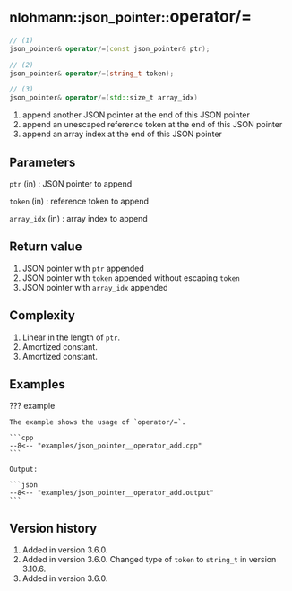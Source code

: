 # <small>nlohmann::json_pointer::</small>operator/=

```cpp
// (1)
json_pointer& operator/=(const json_pointer& ptr);

// (2)
json_pointer& operator/=(string_t token);

// (3)
json_pointer& operator/=(std::size_t array_idx)
```

1. append another JSON pointer at the end of this JSON pointer
2. append an unescaped reference token at the end of this JSON pointer
3. append an array index at the end of this JSON pointer

## Parameters

`ptr` (in)
:    JSON pointer to append

`token` (in)
:    reference token to append

`array_idx` (in)
:    array index to append

## Return value

1. JSON pointer with `ptr` appended
2. JSON pointer with `token` appended without escaping `token`
3. JSON pointer with `array_idx` appended

## Complexity

1. Linear in the length of `ptr`.
2. Amortized constant.
3. Amortized constant.

## Examples

??? example

    The example shows the usage of `operator/=`.
     
    ```cpp
    --8<-- "examples/json_pointer__operator_add.cpp"
    ```
    
    Output:
    
    ```json
    --8<-- "examples/json_pointer__operator_add.output"
    ```

## Version history

1. Added in version 3.6.0.
2. Added in version 3.6.0. Changed type of `token` to `string_t` in version 3.10.6.
3. Added in version 3.6.0.
